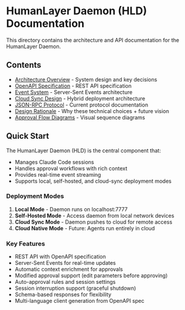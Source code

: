 # HumanLayer Daemon (HLD) Documentation

This directory contains the architecture and API documentation for the HumanLayer Daemon.

## Contents

- [Architecture Overview](./architecture.md) - System design and key decisions
- [OpenAPI Specification](./openapi.yaml) - REST API specification
- [Event System](./events.md) - Server-Sent Events architecture
- [Cloud Sync Design](./cloud-sync.md) - Hybrid deployment architecture
- [JSON-RPC Protocol](./jsonrpc-protocol.md) - Current protocol documentation
- [Design Rationale](./design-rationale.md) - Why these technical choices + future vision
- [Approval Flow Diagrams](./approval-flow-diagrams.md) - Visual sequence diagrams

## Quick Start

The HumanLayer Daemon (HLD) is the central component that:

- Manages Claude Code sessions
- Handles approval workflows with rich context
- Provides real-time event streaming
- Supports local, self-hosted, and cloud-sync deployment modes

### Deployment Modes

1. **Local Mode** - Daemon runs on localhost:7777
2. **Self-Hosted Mode** - Access daemon from local network devices
3. **Cloud Sync Mode** - Daemon pushes to cloud for remote access
4. **Cloud Native Mode** - Future: Agents run entirely in cloud

### Key Features

- REST API with OpenAPI specification
- Server-Sent Events for real-time updates
- Automatic context enrichment for approvals
- Modified approval support (edit parameters before approving)
- Auto-approval rules and session settings
- Session interruption support (graceful shutdown)
- Schema-based responses for flexibility
- Multi-language client generation from OpenAPI spec
